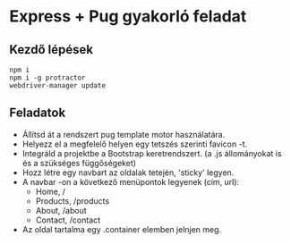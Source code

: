 # Express + Pug gyakorló feladat

## Kezdő lépések
`npm i`  
`npm i -g protractor`  
`webdriver-manager update`  

## Feladatok
- Állítsd át a rendszert pug template motor használatára.
- Helyezz el a megfelelő helyen egy tetszés szerinti favicon -t.
- Integráld a projektbe a Bootstrap keretrendszert. (a .js állományokat is és a szükséges függőségeket)
- Hozz létre egy navbart az oldalak tetején, 'sticky' legyen.
- A navbar -on a következő menüpontok legyenek (cím, url): 
    - Home, /
    - Products, /products
    - About, /about
    - Contact, /contact
- Az oldal tartalma egy .container elemben jelnjen meg.